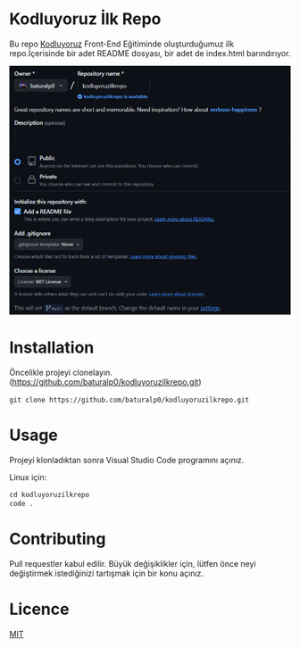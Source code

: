 # Kodluyoruz İlk Repo
Bu repo [Kodluyoruz](www.kodluyoruz.com) Front-End Eğitiminde oluşturduğumuz ilk repo.İçerisinde bir adet README dosyası, bir adet de index.html barındırıyor.

![Kodluyoruz ilk repo](https://github.com/baturalp0/kodluyoruzilkrepo/blob/main/Ekran%20g%C3%B6r%C3%BCnt%C3%BCs%C3%BC%202024-06-15%20121917.png?raw=true)

# Installation 
Öncelikle projeyi clonelayın.(https://github.com/baturalp0/kodluyoruzilkrepo.git)


`git clone https://github.com/baturalp0/kodluyoruzilkrepo.git`

# Usage
Projeyi klonladıktan sonra Visual Studio Code programını açınız.

Linux için:

```
cd kodluyoruzilkrepo
code .
```

# Contributing
Pull requestler kabul edilir. Büyük değişiklikler için, lütfen önce neyi değiştirmek istediğinizi tartışmak için bir konu açınız.

# Licence
[MIT](https://choosealicense.com/licenses/mit/)